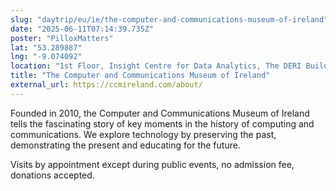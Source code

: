 ```yaml
---
slug: "daytrip/eu/ie/the-computer-and-communications-museum-of-ireland"
date: "2025-06-11T07:14:39.735Z"
poster: "PilloxMatters"
lat: "53.289887"
lng: "-9.074092"
location: "1st Floor, Insight Centre for Data Analytics, The DERI Building, IDA Business Park, Lower Dangan, Galway."
title: "The Computer and Communications Museum of Ireland"
external_url: https://ccmireland.com/about/
---
```

Founded in 2010, the Computer and Communications Museum of Ireland tells the fascinating story of key moments in the history of computing and communications. We explore technology by preserving the past, demonstrating the present and educating for the future.

Visits by appointment except during public events, no admission fee, donations accepted.
